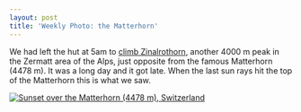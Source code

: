 ```yaml
---
layout: post
title: 'Weekly Photo: the Matterhorn'
---
```


We had left the hut at 5am to [climb Zinalrothorn](http://www.danielarndt.com/trips/show/296-zinalrothorn-4221-m-via-se-ridge), another 4000 m peak in the Zermatt area of the Alps, just opposite from the famous Matterhorn (4478 m).  It was a long day and it got late.  When the last sun rays hit the top of the Matterhorn this is what we saw.

<a href="http://alpinepeaks.smugmug.com/Landscapes/ClimbingAlps/14252011_JDRUy#1053572855_pZiR3-A-LB" title="Sunset over the Matterhorn (4478 m), Switzerland"><img src="http://alpinepeaks.smugmug.com/Landscapes/ClimbingAlps/2009-0830-201204-0431/1053572855_pZiR3-930x930-2.jpg" title="Sunset over the Matterhorn (4478 m), Switzerland" alt="Sunset over the Matterhorn (4478 m), Switzerland"></a>
